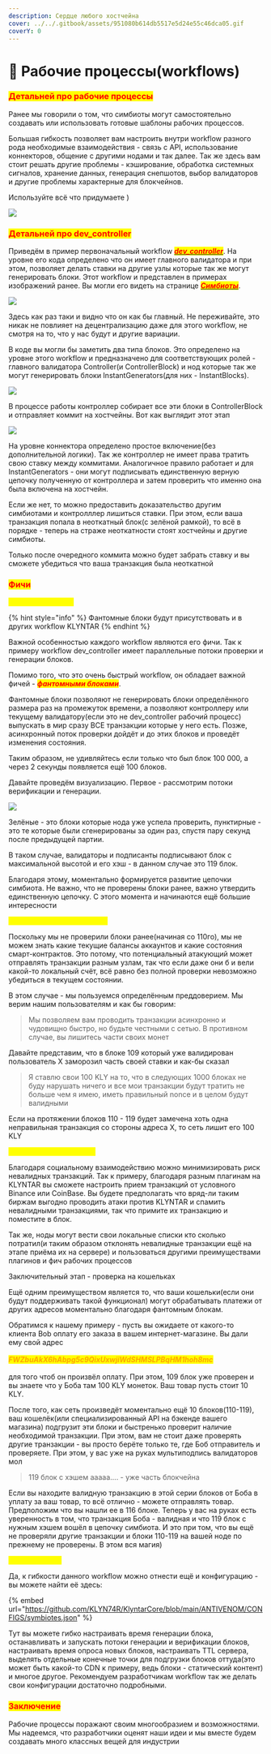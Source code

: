 ```yaml
---
description: Сердце любого хостчейна
cover: ../../.gitbook/assets/951080b614db5517e5d24e55c46dca05.gif
coverY: 0
---
```


# 📄 Рабочие процессы(workflows)

### <mark style="color:red;">**Детальней про рабочие процессы**</mark>

Ранее мы говорили о том, что симбиоты могут самостоятельно создавать или использовать готовые шаблоны рабочих процессов.

Большая гибкость позволяет вам настроить внутри workflow разного рода необходимые взаимодействия - связь с API, использование коннекторов, общение с другими нодами и так далее. Так же здесь вам стоит решать другие проблемы - кэширование, обработка системных сигналов, хранение данных, генерация снепшотов, выбор валидаторов и другие проблемы характерные для блокчейнов.

Используйте всё что придумаете )

![](../../.gitbook/assets/Scarless.png)

### <mark style="color:red;">**Детальней про dev\_controller**</mark>

Приведём в пример первоначальный workflow [_<mark style="color:red;">**dev\_controller**</mark>_](https://github.com/KLYN74R/KlyntarCore/tree/main/KLY\_Workflows/dev\_controller). На уровне его кода определено что он имеет главного валидатора и при этом, позволяет делать ставки на другие узлы которые так же могут генерировать блоки. Этот workflow и представлен в примерах изображений ранее. Вы могли его видеть на странице [_<mark style="color:red;">**Симбиоты**</mark>_](simbioty.md).

![](<../../.gitbook/assets/image (2).png>)

Здесь как раз таки и видно что он как бы главный. Не переживайте, это никак не повлияет на децентрализацию даже для этого workflow, не смотря на то, что у нас будут и другие вариации.

В коде вы могли бы заметить два типа блоков. Это определено на уровне этого workflow и предназначено для соответствующих ролей - главного валидатора Controller(и ControllerBlock) и нод которые так же могут генерировать блоки InstantGenerators(для них - InstantBlocks).

![](<../../.gitbook/assets/image (4).png>)

В процессе работы контроллер собирает все эти блоки в ControllerBlock и отправляет коммит на хостчейны. Вот как выглядит этот этап

![](../../.gitbook/assets/ValidThread.drawio.png)

На уровне коннектора определено простое включение(без дополнительной логики). Так же контроллер не имеет права тратить свою ставку между коммитами. Аналогичное правило работает и для InstantGenerators - они могут подписывать единственную верную цепочку полученную от контроллера и затем проверить что именно она была включена на хостчейн.

Если же нет, то можно предоставить доказательство другим симбиотами и контролллер лишиться ставки. При этом, если ваша транзакция попала в неоткатный блок(с зелёной рамкой), то всё в порядке - теперь на страже неоткатности стоят хостчейны и другие симбиоты.

Только после очередного коммита можно будет забрать ставку и вы сможете убедиться что ваша транзакция была неоткатной

### <mark style="color:orange;"><mark style="color:red;">Фичи<mark style="color:red;"></mark>

<mark style="color:yellow;">**Фантомные блоки**</mark>

{% hint style="info" %}
Фантомные блоки будут присутствовать и в других workflow KLYNTAR
{% endhint %}

Важной особенностью каждого workflow являются его фичи. Так к примеру workflow dev\_controller имеет параллельные потоки проверки и генерации блоков.

Помимо того, что это очень быстрый workflow, он обладает важной фичей - _<mark style="color:red;">**фантомными блоками**</mark>_.

Фантомные блоки позволяют не генерировать блоки определённого размера раз на промежуток времени, а позволяют контроллеру или текущему валидатору(если это не dev\_controller рабочий процесс) выпускать в мир сразу ВСЕ транзакции которые у него есть. Позже, асинхронный поток проверки дойдёт и до этих блоков и проведёт изменения состояния.

Таким образом, не удивляйтесь если только что был блок 100 000, а через 2 секунды появляется ещё 100 блоков.

Давайте проведём визуализацию. Первое - рассмотрим потоки верификации и генерации.

![](<../../.gitbook/assets/Nodes.drawio (1).png>)

Зелёные - это блоки которые нода уже успела проверить, пунктирные - это те которые были сгенерированы за один раз, спустя пару секунд после предыдущей партии.

В таком случае, валидаторы и подписанты подписывают блок с максимальной высотой и его хэш - в данном случае это 119 блок.

Благодаря этому, моментально формируется развитие цепочки симбиота. Не важно, что не проверены блоки ранее, важно утвердить единственную цепочку. С этого момента и начинаются ещё большие интересности

<mark style="color:yellow;">**Преддоверие к валидности**</mark>

Поскольку мы не проверили блоки ранее(начиная со 110го), мы не можем знать какие текущие балансы аккаунтов и какие состояния смарт-контрактов. Это потому, что потенциальный атакующий может отправлять транзакции разным узлам, так что если даже они б и вели какой-то локальный счёт, всё равно без полной проверки невозможно убедиться в текущем состоянии.

В этом случае - мы пользуемся определённым преддоверием. Мы верим нашим пользователям и как бы говорим:

> Мы позволяем вам проводить транзакции асинхронно и чудовищно быстро, но будьте честными с сетью. В противном случае, вы лишитесь части своих монет

Давайте представим, что в блоке 109 который уже валидирован пользователь X заморозил часть своей ставки и как-бы сказал

> Я ставлю свои 100 KLY на то, что в следующих 1000 блоках не буду нарушать ничего и все мои транзакции будут тратить не больше чем я имею, иметь правильный nonce и в целом будут валидными

Если на протяжении блоков 110 - 119 будет замечена хоть одна неправильная транзакция со стороны адреса X, то сеть лишит его 100 KLY

<mark style="color:yellow;">**Локальные наблюдения**</mark>

Благодаря социальному взаимодействию можно минимизировать риск невалидных транзакций. Так к примеру, благодаря разным плагинам на KLYNTAR вы сможете настроить прием транзакций от условного Binance или CoinBase. Вы будете предполагать что вряд-ли таким биржам выгодно проводить атаки против KLYNTAR и спамить невалидными транзакциями, так что примите их транзакцию и поместите в блок.

Так же, ноды могут вести свои локальные списки кто сколько потратил(и таким образом отклонять невалидные транзакции ещё на этапе приёма их на сервере) и пользоваться другими преимуществами плагинов и фич рабочих процессов

Заключительный этап - проверка на кошельках

Ещё одним преимуществом является то, что ваши кошельки(если они будут поддерживать такой функционал) могут обрабатывать платежи от других адресов моментально благодаря фантомным блокам.

Обратимся к нашему примеру - пусть вы ожидаете от какого-то клиента Bob оплату его заказа в вашем интернет-магазине. Вы дали ему свой адрес \
\
_<mark style="color:orange;">**FWZbuAkX6hAbpg5c9QixUxwjiWdSHMSLPBqHM1hoh8mc**</mark>_\
\
для того чтоб он произвёл оплату. При этом, 109 блок уже проверен и вы знаете что у Боба там 100 KLY монеток. Ваш товар пусть стоит 10 KLY.

После того, как сеть произведёт моментально ещё 10 блоков(110-119), ваш кошелёк(или специализированный API на бэкенде вашего магазина) подгрузит эти блоки и быстренько проверит наличие необходимой транзакции. При этом, вам не стоит даже проверять другие транзакции - вы просто берёте только те, где Боб отправитель и проверяете. При этом, у вас уже на руках мультиподпись валидаторов мол

> 119 блок с хэшем aaaaa....  - уже часть блокчейна

Если вы находите валидную транзакцию в этой серии блоков от Боба в уплату за ваш товар, то всё отлично - можете отправлять товар. Предположим что вы нашли ее в 116 блоке. Теперь у вас на руках есть уверенность в том, что транзакция Боба - валидная и что 119 блок с нужным хэшем вошёл в цепочку симбиота. И это при том, что вы ещё не проверяли другие транзакции и блоки 110-119 на вашей ноде по прежнему не проверены. В этом вся магия)

_<mark style="color:yellow;">**Конфигурация**</mark>_

Да, к гибкости данного workflow можно отнести ещё и конфигурацию - вы можете найти её здесь:

{% embed url="https://github.com/KLYN74R/KlyntarCore/blob/main/ANTIVENOM/CONFIGS/symbiotes.json" %}

Тут вы можете гибко настраивать время генерации блока, останавливать и запускать потоки генерации и верификации блоков, настраивать время опроса новых блоков, настраивать TTL сервера, выделять отдельные конечные точки для подгрузки блоков оттуда(это может быть какой-то CDN к примеру, ведь блоки - статический контент) и многое другое. Рекомендуем разработчикам workflow так же делать свои конфигурации достаточно подробными.

### <mark style="color:red;">**Заключение**</mark>

Рабочие процессы поражают своим многообразием и возможностями. Мы надеемся, что разработчики оценят наши идеи и мы вместе будем создавать много классных вещей для индустрии
